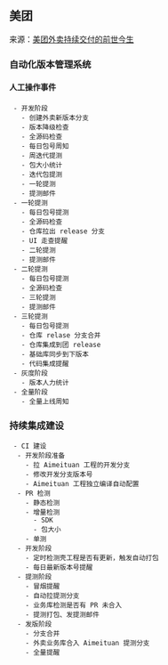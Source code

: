 ## 美团

来源：[美团外卖持续交付的前世今生](https://tech.meituan.com/2020/02/13/meituan-waimai-continuous-delivery.html)

### 自动化版本管理系统

#### 人工操作事件

```process-step
 - 开发阶段
   - 创建外卖新版本分支
   - 版本降级检查 
   - 全源码检查 
   - 每日包号周知
   - 周迭代提测
   - 包大小统计
   - 迭代包提测
   - 一轮提测
   - 提测邮件
 - 一轮提测
   - 每日包号提测
   - 全源码检查
   - 仓库拉出 release 分支
   - UI 走查提醒
   - 二轮提测
   - 提测邮件
 - 二轮提测
   - 每日包号提测
   - 全源码检查
   - 三轮提测
   - 提测邮件
 - 三轮提测
   - 每日包号提测
   - 仓库 relase 分支合并
   - 仓库集成到团 release
   - 基础库同步到下版本
   - 代码集成提醒
 - 灰度阶段
   - 版本人力统计
 - 全量阶段
   - 全量上线周知
```

### 持续集成建设

```mindmap
 - CI 建设
  - 开发阶段准备 
    - 拉 Aimeituan 工程的开发分支
    - 修改开发分支版本号
    - Aimeituan 工程独立编译自动配置
  - PR 检测
    - 静态检测
    - 增量检测
      - SDK
      - 包大小
    - 单测
  - 开发阶段
    - 定时检测壳工程是否有更新，触发自动打包
    - 每日最新版本号提醒
  - 提测阶段
    - 冒烟提醒
    - 自动拉提测分支
    - 业务库检测是否有 PR 未合入
    - 提测打包、发提测邮件
  - 发版阶段
    - 分支合并
    - 外卖业务库合入 Aimeituan 提测分支
    - 全量提醒   
```
